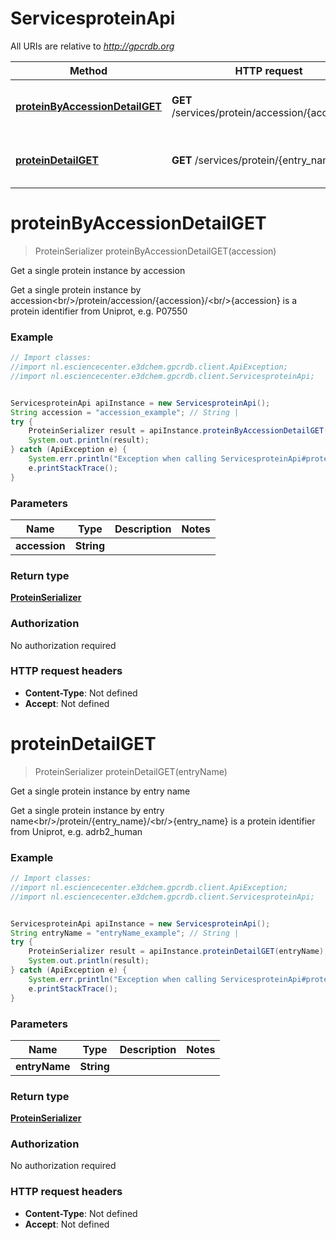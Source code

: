 # ServicesproteinApi

All URIs are relative to *http://gpcrdb.org*

Method | HTTP request | Description
------------- | ------------- | -------------
[**proteinByAccessionDetailGET**](ServicesproteinApi.md#proteinByAccessionDetailGET) | **GET** /services/protein/accession/{accession}/ | Get a single protein instance by accession
[**proteinDetailGET**](ServicesproteinApi.md#proteinDetailGET) | **GET** /services/protein/{entry_name}/ | Get a single protein instance by entry name


<a name="proteinByAccessionDetailGET"></a>
# **proteinByAccessionDetailGET**
> ProteinSerializer proteinByAccessionDetailGET(accession)

Get a single protein instance by accession

Get a single protein instance by accession&lt;br/&gt;/protein/accession/{accession}/&lt;br/&gt;{accession} is a protein identifier from Uniprot, e.g. P07550

### Example
```java
// Import classes:
//import nl.esciencecenter.e3dchem.gpcrdb.client.ApiException;
//import nl.esciencecenter.e3dchem.gpcrdb.client.ServicesproteinApi;


ServicesproteinApi apiInstance = new ServicesproteinApi();
String accession = "accession_example"; // String | 
try {
    ProteinSerializer result = apiInstance.proteinByAccessionDetailGET(accession);
    System.out.println(result);
} catch (ApiException e) {
    System.err.println("Exception when calling ServicesproteinApi#proteinByAccessionDetailGET");
    e.printStackTrace();
}
```

### Parameters

Name | Type | Description  | Notes
------------- | ------------- | ------------- | -------------
 **accession** | **String**|  |

### Return type

[**ProteinSerializer**](ProteinSerializer.md)

### Authorization

No authorization required

### HTTP request headers

 - **Content-Type**: Not defined
 - **Accept**: Not defined

<a name="proteinDetailGET"></a>
# **proteinDetailGET**
> ProteinSerializer proteinDetailGET(entryName)

Get a single protein instance by entry name

Get a single protein instance by entry name&lt;br/&gt;/protein/{entry_name}/&lt;br/&gt;{entry_name} is a protein identifier from Uniprot, e.g. adrb2_human

### Example
```java
// Import classes:
//import nl.esciencecenter.e3dchem.gpcrdb.client.ApiException;
//import nl.esciencecenter.e3dchem.gpcrdb.client.ServicesproteinApi;


ServicesproteinApi apiInstance = new ServicesproteinApi();
String entryName = "entryName_example"; // String | 
try {
    ProteinSerializer result = apiInstance.proteinDetailGET(entryName);
    System.out.println(result);
} catch (ApiException e) {
    System.err.println("Exception when calling ServicesproteinApi#proteinDetailGET");
    e.printStackTrace();
}
```

### Parameters

Name | Type | Description  | Notes
------------- | ------------- | ------------- | -------------
 **entryName** | **String**|  |

### Return type

[**ProteinSerializer**](ProteinSerializer.md)

### Authorization

No authorization required

### HTTP request headers

 - **Content-Type**: Not defined
 - **Accept**: Not defined

